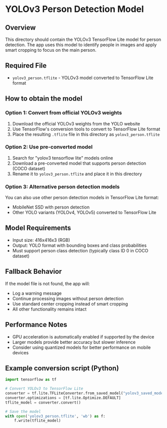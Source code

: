 # YOLOv3 Person Detection Model

## Overview
This directory should contain the YOLOv3 TensorFlow Lite model for person detection. The app uses this model to identify people in images and apply smart cropping to focus on the main person.

## Required File
- `yolov3_person.tflite` - YOLOv3 model converted to TensorFlow Lite format

## How to obtain the model

### Option 1: Convert from official YOLOv3 weights
1. Download the official YOLOv3 weights from the YOLO website
2. Use TensorFlow's conversion tools to convert to TensorFlow Lite format
3. Place the resulting `.tflite` file in this directory as `yolov3_person.tflite`

### Option 2: Use pre-converted model
1. Search for "yolov3 tensorflow lite" models online
2. Download a pre-converted model that supports person detection (COCO dataset)
3. Rename it to `yolov3_person.tflite` and place it in this directory

### Option 3: Alternative person detection models
You can also use other person detection models in TensorFlow Lite format:
- MobileNet SSD with person detection
- Other YOLO variants (YOLOv4, YOLOv5) converted to TensorFlow Lite

## Model Requirements
- Input size: 416x416x3 (RGB)
- Output: YOLO format with bounding boxes and class probabilities
- Must support person class detection (typically class ID 0 in COCO dataset)

## Fallback Behavior
If the model file is not found, the app will:
- Log a warning message
- Continue processing images without person detection
- Use standard center cropping instead of smart cropping
- All other functionality remains intact

## Performance Notes
- GPU acceleration is automatically enabled if supported by the device
- Larger models provide better accuracy but slower inference
- Consider using quantized models for better performance on mobile devices

## Example conversion script (Python)
```python
import tensorflow as tf

# Convert YOLOv3 to TensorFlow Lite
converter = tf.lite.TFLiteConverter.from_saved_model("yolov3_saved_model")
converter.optimizations = [tf.lite.Optimize.DEFAULT]
tflite_model = converter.convert()

# Save the model
with open('yolov3_person.tflite', 'wb') as f:
    f.write(tflite_model)
```